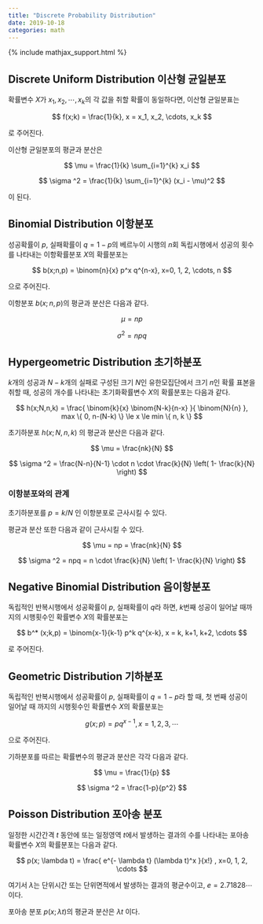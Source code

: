 ```yaml
---
title: "Discrete Probability Distribution"
date: 2019-10-18
categories: math
---
```


{% include mathjax_support.html %}

## Discrete Uniform Distribution 이산형 균일분포

확률변수 $X$가 $x_1, x_2, \cdots, x_k$의 각 값을 취할 확률이 동일하다면, 이산형 균일분표는

$$
f(x;k) = \frac{1}{k}, x = x_1, x_2, \cdots, x_k
$$

로 주어진다.

이산형 균일분포의 평균과 분산은

$$
\mu = \frac{1}{k} \sum_{i=1}^{k} x_i
$$

$$
\sigma ^2 = \frac{1}{k} \sum_{i=1}^{k} (x_i - \mu)^2
$$

이 된다.

## Binomial Distribution 이항분포

성공확률이 $p$, 실패확률이 $q=1-p$의 베르누이 시행의 $n$회 독립시행에서 성공의 횟수를 나타내는 이항확률분포 $X$의 확률분포는

$$
b(x;n,p) = \binom{n}{x} p^x q^{n-x}, x=0, 1, 2, \cdots, n
$$

으로 주어진다.

이항분포 $b(x;n,p)$의 평균과 분산은 다음과 같다.

$$
\mu = np
$$

$$
\sigma ^2 = npq
$$

## Hypergeometric Distribution 초기하분포

$k$개의 성공과 $N-k$개의 실패로 구성된 크기 $N$인 유한모집단에서 크기 $n$인 확률 표본을 취할 때, 성공의 개수를 나타내는 초기화확률변수 $X$의 확률분포는 다음과 같다.

$$
h(x;N,n,k) = \frac{ \binom{k}{x} \binom{N-k}{n-x} }{ \binom{N}{n} }, max \{ 0, n-(N-k) \} \le x \le min \{ n, k \}
$$

초기하분포 $h(x;N,n,k)$ 의 평균과 분산은 다음과 같다.

$$
\mu = \frac{nk}{N}
$$

$$
\sigma ^2 = \frac{N-n}{N-1} \cdot n \cdot \frac{k}{N} \left( 1- \frac{k}{N} \right)
$$

### 이항분포와의 관계

초기하분포를 $p=k/N$ 인 이항분포로 근사시킬 수 있다.

평균과 분산 또한 다음과 같이 근사시킬 수 있다.

$$
\mu = np = \frac{nk}{N}
$$

$$
\sigma ^2 = npq = n \cdot \frac{k}{N} \left( 1- \frac{k}{N} \right)
$$

## Negative Binomial Distribution 음이항분포

독립적인 반복시행에서 성공확률이 $p$, 실패확률이 $q$라 하면, $k$번째 성공이 일어날 때까지의 시행횟수인 확률변수 $X$의 확률분포는

$$
b^* (x;k,p) = \binom{x-1}{k-1} p^k q^{x-k}, x = k, k+1, k+2, \cdots
$$

로 주어진다.

## Geometric Distribution 기하분포

독립적인 반복시행에서 성공확률이 $p$, 실패확률이 $q=1-p$라 할 때, 첫 번째 성공이 일어날 때 까지의 시행횟수인 확률변수 $X$의 확률분포는 

$$
g(x;p) = pq^{x-1}, x=1, 2, 3, \cdots
$$

으로 주어진다.

기하분포를 따르는 확률변수의 평균과 분산은 각각 다음과 같다.

$$
\mu = \frac{1}{p}
$$

$$
\sigma ^2 = \frac{1-p}{p^2}
$$

## Poisson Distribution 포아송 분포

일정한 시간간격 $t$ 동안에 또는 일정영역 $t$에서 발생하는 결과의 수를 나타내는 포아송 확률변수 $X$의 확률분포는 다음과 같다.

$$
p(x; \lambda t) = \frac{ e^{- \lambda t} (\lambda t)^x }{x!} ,  x=0, 1, 2, \cdots
$$

여기서 $\lambda$는 단위시간 또는 단위면적에서 발생하는 결과의 평균수이고, $e=2.71828\cdots$이다.

포아송 분포 $p(x; \lambda t)$의 평균과 분산은 $\lambda t$ 이다.
